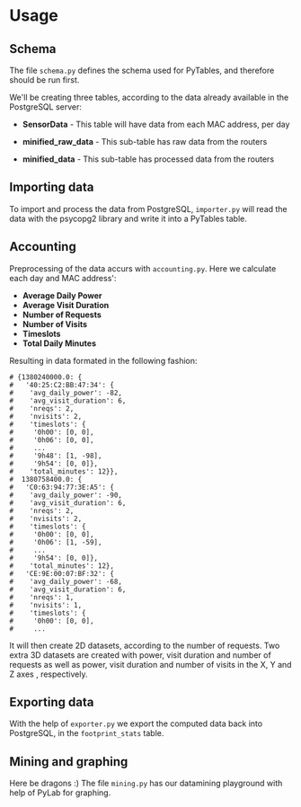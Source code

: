 # Usage

## Schema
The file `schema.py` defines the schema used for PyTables, and therefore should be run first.

We'll be creating three tables, according to the data already available in the PostgreSQL server: 

* **SensorData** - This table will have data from each MAC address, per day

* **minified_raw_data** - This sub-table has raw data from the routers

* **minified_data** - This sub-table has processed data from the routers

## Importing data
To import and process the data from PostgreSQL, `importer.py` will read the data with the psycopg2 library and write it into a PyTables table.

## Accounting
Preprocessing of the data accurs with `accounting.py`. Here we calculate each day and MAC address':

* **Average Daily Power**
* **Average Visit Duration**
* **Number of Requests**
* **Number of Visits**
* **Timeslots**
* **Total Daily Minutes**

Resulting in data formated in the following fashion:

	
	# {1380240000.0: {		
	#   '40:25:C2:BB:47:34': {
	#    'avg_daily_power': -82,
	#    'avg_visit_duration': 6,
	#    'nreqs': 2,
	#    'nvisits': 2,
	#    'timeslots': {
	#     '0h00': [0, 0],
	#     '0h06': [0, 0],
	#     ...
	#     '9h48': [1, -98],
	#     '9h54': [0, 0]},
	#    'total_minutes': 12}},
	#  1380758400.0: {
	#   'C0:63:94:77:3E:A5': {
	#    'avg_daily_power': -90,
	#    'avg_visit_duration': 6,
	#    'nreqs': 2,
	#    'nvisits': 2,
	#    'timeslots': {
	#     '0h00': [0, 0],
	#     '0h06': [1, -59],
	#     ...
	#     '9h54': [0, 0]},
	#    'total_minutes': 12},
	#   'CE:9E:00:07:BF:32': {
	#    'avg_daily_power': -68,
	#    'avg_visit_duration': 6,
	#    'nreqs': 1,
	#    'nvisits': 1,
	#    'timeslots': {
	#     '0h00': [0, 0],
	#     ...

It will then create 2D datasets, according to the number of requests. Two extra 3D datasets are created with power, visit duration and number of requests as well as power, visit duration and number of visits in the X, Y and Z axes , respectively.


## Exporting data
With the help of `exporter.py` we export the computed data back into PostgreSQL, in the `footprint_stats` table.

## Mining and graphing
Here be dragons :) The file `mining.py` has our datamining playground with help of PyLab for graphing.
